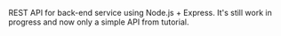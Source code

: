 REST API for back-end service using Node.js + Express. It's still work in progress and now only a simple API from tutorial.
